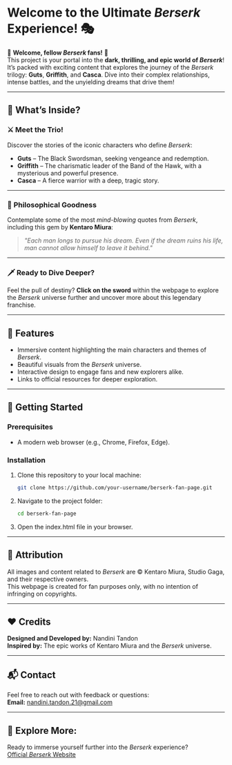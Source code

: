 # Welcome to the Ultimate *Berserk* Experience! 🎭

🎉 **Welcome, fellow *Berserk* fans!** 🎉  
This project is your portal into the **dark, thrilling, and epic world of *Berserk***! It’s packed with exciting content that explores the journey of the *Berserk* trilogy: **Guts**, **Griffith**, and **Casca**. Dive into their complex relationships, intense battles, and the unyielding dreams that drive them!

---

## 🌟 What’s Inside?

### ⚔️ **Meet the Trio!**
Discover the stories of the iconic characters who define *Berserk*:  
- **Guts** – The Black Swordsman, seeking vengeance and redemption.  
- **Griffith** – The charismatic leader of the Band of the Hawk, with a mysterious and powerful presence.  
- **Casca** – A fierce warrior with a deep, tragic story.  

---

### 🧠 **Philosophical Goodness**  
Contemplate some of the most *mind-blowing* quotes from *Berserk*, including this gem by **Kentaro Miura**:  
> *"Each man longs to pursue his dream. Even if the dream ruins his life, man cannot allow himself to leave it behind."*

---

### 🗡️ **Ready to Dive Deeper?**  
Feel the pull of destiny? **Click on the sword** within the webpage to explore the *Berserk* universe further and uncover more about this legendary franchise.

---

## 🎨 **Features**
- Immersive content highlighting the main characters and themes of *Berserk*.
- Beautiful visuals from the *Berserk* universe.
- Interactive design to engage fans and new explorers alike.
- Links to official resources for deeper exploration.

---

## 🚀 **Getting Started**

### Prerequisites  
- A modern web browser (e.g., Chrome, Firefox, Edge).

### Installation  
1. Clone this repository to your local machine:  
   ```bash
   git clone https://github.com/your-username/berserk-fan-page.git

2. Navigate to the project folder:
   ```bash
   cd berserk-fan-page

3. Open the index.html file in your browser.

---

## 📜 Attribution  
All images and content related to *Berserk* are © Kentaro Miura, Studio Gaga, and their respective owners.  
This webpage is created for fan purposes only, with no intention of infringing on copyrights.

---

## ❤️ Credits  
**Designed and Developed by:** Nandini Tandon  
**Inspired by:** The epic works of Kentaro Miura and the *Berserk* universe.

---

## 📬 Contact  
Feel free to reach out with feedback or questions:  
**Email:** [nandini.tandon.21@gmail.com](mailto:nandini.tandon.21@gmail.com)

---

## 🌌 Explore More:  
Ready to immerse yourself further into the *Berserk* experience?  
[Official *Berserk* Website](https://berserk-anime.com/)

